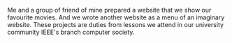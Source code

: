 Me and a group of friend of mine prepared a website that we show our favourite movies. And we wrote another website as a menu of an imaginary website. These projects are duties from lessons we attend in our university community IEEE's branch computer society.
